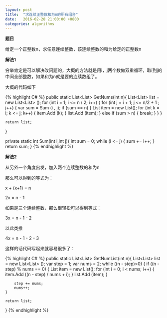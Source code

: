 ```yaml
---
layout: post
title:  "求连续正整数和为n的所有组合"
date:   2016-02-28 21:00:00 +0800
categories: algorithms
---
```


**题目**

给定一个正整数n，求任意连续整数，该连续整数的和为给定的正整数n

**解法1**

穷举肯定是可以解决改问题的，大概的方法就是用i，j两个数做双重循环，取i到j的中间全部整数，如果和为n就是要的连续数组了。

大概的代码如下

{% highlight C# %}
public static List<List<int>> GetNums(int n){
	List<List<int>> list = new List<List<int>> ();
	for (int i = 1; i <= n / 2; i++) {
		for (int j = i + 1; j <= n/2 + 1 ; j++) {
			var sum = Sum (i , j);
			if (sum == n) {
				List<int> item = new List<int>();
				for (int k = i; k <= j; k++) {
					item.Add (k);
				}
				list.Add (item);
			} else if (sum > n) {
				break;
			}
		}
	}

	return list;
}

private static int Sum(int i,int j){
	int sum = 0;
	while (i <= j) {
		sum += i++;
	}
	return sum;
}
{% endhighlight %}

**解法2**

从另外一个角度出发，加入两个连续整数的和为n

那么可以得到的等式为：

x + (x+1) = n

2x = n - 1

如果是三个连续整数，那么很轻松可以得到等式：

3x = n - 1 - 2

以此类推

4x = n - 1 - 2 - 3

这样的话代码写起来就容易很多了：

{% highlight C# %} 
public static List<List<int>> GetNumList(int n){
	List<List<int>> list = new List<List<int>> ();
	var step = 1;
	var nums = 2;
	while ((n - step)>0) {
		if ((n - step) % nums == 0) {
			List<int> item = new List<int>();
			for (int i = 0; i < nums; i++) {
				item.Add ((n - step) / nums + i);
			}
			list.Add (item);
		}

		step += nums;
		nums++;
	}

	return list;
}
{% endhighlight %}